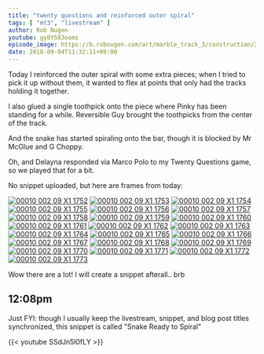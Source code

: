 ```yaml
---
title: "twenty questions and reinforced outer spiral"
tags: [ "mt3", "livestream" ]
author: Rob Nugen
youtube: gy0YS83ooms
episode_image: https://b.robnugen.com/art/marble_track_3/construction/2018/2018_sep_04_glued_one_toothpick.jpg
date: 2018-09-04T11:32:11+09:00
---
```


Today I reinforced the outer spiral with some extra pieces; when I
tried to pick it up without them, it wanted to flex at points that
only had the tracks holding it together.

I also glued a single toothpick onto the piece where Pinky has been
standing for a while.  Reversible Guy brought the toothpicks from the
center of the track.

And the snake has started spiraling onto the bar, though it is blocked
by Mr McGlue and G Choppy.

Oh, and Delayna responded via Marco Polo to my Twenty Questions game,
so we played that for a bit.

No snippet uploaded, but here are frames from today:

[![00010 002 09 X1 1752](//b.robnugen.com/art/marble_track_3/frames/2018/thumbs/00010_002_09_X1_1752.jpg)](//b.robnugen.com/art/marble_track_3/frames/2018/00010_002_09_X1_1752.jpg)
[![00010 002 09 X1 1753](//b.robnugen.com/art/marble_track_3/frames/2018/thumbs/00010_002_09_X1_1753.jpg)](//b.robnugen.com/art/marble_track_3/frames/2018/00010_002_09_X1_1753.jpg)
[![00010 002 09 X1 1754](//b.robnugen.com/art/marble_track_3/frames/2018/thumbs/00010_002_09_X1_1754.jpg)](//b.robnugen.com/art/marble_track_3/frames/2018/00010_002_09_X1_1754.jpg)
[![00010 002 09 X1 1755](//b.robnugen.com/art/marble_track_3/frames/2018/thumbs/00010_002_09_X1_1755.jpg)](//b.robnugen.com/art/marble_track_3/frames/2018/00010_002_09_X1_1755.jpg)
[![00010 002 09 X1 1756](//b.robnugen.com/art/marble_track_3/frames/2018/thumbs/00010_002_09_X1_1756.jpg)](//b.robnugen.com/art/marble_track_3/frames/2018/00010_002_09_X1_1756.jpg)
[![00010 002 09 X1 1757](//b.robnugen.com/art/marble_track_3/frames/2018/thumbs/00010_002_09_X1_1757.jpg)](//b.robnugen.com/art/marble_track_3/frames/2018/00010_002_09_X1_1757.jpg)
[![00010 002 09 X1 1758](//b.robnugen.com/art/marble_track_3/frames/2018/thumbs/00010_002_09_X1_1758.jpg)](//b.robnugen.com/art/marble_track_3/frames/2018/00010_002_09_X1_1758.jpg)
[![00010 002 09 X1 1759](//b.robnugen.com/art/marble_track_3/frames/2018/thumbs/00010_002_09_X1_1759.jpg)](//b.robnugen.com/art/marble_track_3/frames/2018/00010_002_09_X1_1759.jpg)
[![00010 002 09 X1 1760](//b.robnugen.com/art/marble_track_3/frames/2018/thumbs/00010_002_09_X1_1760.jpg)](//b.robnugen.com/art/marble_track_3/frames/2018/00010_002_09_X1_1760.jpg)
[![00010 002 09 X1 1761](//b.robnugen.com/art/marble_track_3/frames/2018/thumbs/00010_002_09_X1_1761.jpg)](//b.robnugen.com/art/marble_track_3/frames/2018/00010_002_09_X1_1761.jpg)
[![00010 002 09 X1 1762](//b.robnugen.com/art/marble_track_3/frames/2018/thumbs/00010_002_09_X1_1762.jpg)](//b.robnugen.com/art/marble_track_3/frames/2018/00010_002_09_X1_1762.jpg)
[![00010 002 09 X1 1763](//b.robnugen.com/art/marble_track_3/frames/2018/thumbs/00010_002_09_X1_1763.jpg)](//b.robnugen.com/art/marble_track_3/frames/2018/00010_002_09_X1_1763.jpg)
[![00010 002 09 X1 1764](//b.robnugen.com/art/marble_track_3/frames/2018/thumbs/00010_002_09_X1_1764.jpg)](//b.robnugen.com/art/marble_track_3/frames/2018/00010_002_09_X1_1764.jpg)
[![00010 002 09 X1 1765](//b.robnugen.com/art/marble_track_3/frames/2018/thumbs/00010_002_09_X1_1765.jpg)](//b.robnugen.com/art/marble_track_3/frames/2018/00010_002_09_X1_1765.jpg)
[![00010 002 09 X1 1766](//b.robnugen.com/art/marble_track_3/frames/2018/thumbs/00010_002_09_X1_1766.jpg)](//b.robnugen.com/art/marble_track_3/frames/2018/00010_002_09_X1_1766.jpg)
[![00010 002 09 X1 1767](//b.robnugen.com/art/marble_track_3/frames/2018/thumbs/00010_002_09_X1_1767.jpg)](//b.robnugen.com/art/marble_track_3/frames/2018/00010_002_09_X1_1767.jpg)
[![00010 002 09 X1 1768](//b.robnugen.com/art/marble_track_3/frames/2018/thumbs/00010_002_09_X1_1768.jpg)](//b.robnugen.com/art/marble_track_3/frames/2018/00010_002_09_X1_1768.jpg)
[![00010 002 09 X1 1769](//b.robnugen.com/art/marble_track_3/frames/2018/thumbs/00010_002_09_X1_1769.jpg)](//b.robnugen.com/art/marble_track_3/frames/2018/00010_002_09_X1_1769.jpg)
[![00010 002 09 X1 1770](//b.robnugen.com/art/marble_track_3/frames/2018/thumbs/00010_002_09_X1_1770.jpg)](//b.robnugen.com/art/marble_track_3/frames/2018/00010_002_09_X1_1770.jpg)
[![00010 002 09 X1 1771](//b.robnugen.com/art/marble_track_3/frames/2018/thumbs/00010_002_09_X1_1771.jpg)](//b.robnugen.com/art/marble_track_3/frames/2018/00010_002_09_X1_1771.jpg)
[![00010 002 09 X1 1772](//b.robnugen.com/art/marble_track_3/frames/2018/thumbs/00010_002_09_X1_1772.jpg)](//b.robnugen.com/art/marble_track_3/frames/2018/00010_002_09_X1_1772.jpg)
[![00010 002 09 X1 1773](//b.robnugen.com/art/marble_track_3/frames/2018/thumbs/00010_002_09_X1_1773.jpg)](//b.robnugen.com/art/marble_track_3/frames/2018/00010_002_09_X1_1773.jpg)

Wow there are a lot!  I will create a snippet afterall..  brb

## 12:08pm

Just FYI: though I usually keep the livestream, snippet, and blog post
titles synchronized, this snippet is called "Snake Ready to Spiral"

{{< youtube SSdJn5l0fLY >}}
